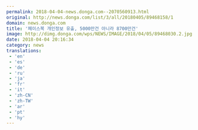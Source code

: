 ```yaml
---
permalink: 2018-04-04-news.donga.com--2070560913.html
original: http://news.donga.com/list/3/all/20180405/89468158/1
domain: news.donga.com
title: '페이스북 개인정보 유출, 5000만건 아니라 8700만건'
image: http://dimg.donga.com/wps/NEWS/IMAGE/2018/04/05/89468030.2.jpg
date: 2018-04-04 20:16:34
category: news
translations: 
 - 'en'
 - 'es'
 - 'de'
 - 'ru'
 - 'ja'
 - 'fr'
 - 'it'
 - 'zh-CN'
 - 'zh-TW'
 - 'ar'
 - 'pt'
 - 'hy'
---
```


